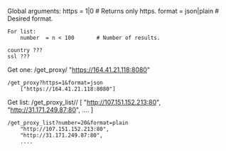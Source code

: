 Global arguments:
    https   = 1|0           # Returns only https.
    format  = json|plain    # Desired format.

    For list:
        number  = n < 100       # Number of results.

    country ???
    ssl ???
    

Get one:
    /get_proxy/<format>
        "https://164.41.21.118:8080"

    /get_proxy?https=1&format=json
        ["https://164.41.21.118:8080"]


Get list:
    /get_proxy_list/<format>/<number>
    [
        "http://107.151.152.213:80", 
        "http://31.171.249.87:80", 
        ....
    ]

    /get_proxy_list?number=20&format=plain
        "http://107.151.152.213:80", 
        "http://31.171.249.87:80", 
        ....

